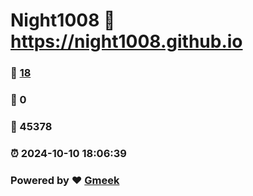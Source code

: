 # Night1008 :link: https://night1008.github.io 
### :page_facing_up: [18](https://night1008.github.io/tag.html) 
### :speech_balloon: 0 
### :hibiscus: 45378 
### :alarm_clock: 2024-10-10 18:06:39 
### Powered by :heart: [Gmeek](https://github.com/Meekdai/Gmeek)
